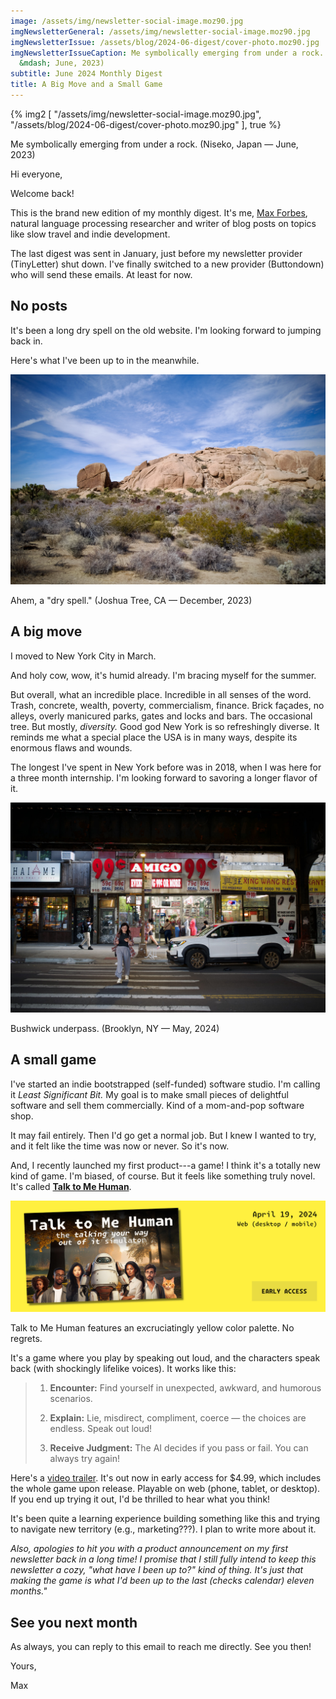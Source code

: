 ```yaml
---
image: /assets/img/newsletter-social-image.moz90.jpg
imgNewsletterGeneral: /assets/img/newsletter-social-image.moz90.jpg
imgNewsletterIssue: /assets/blog/2024-06-digest/cover-photo.moz90.jpg
imgNewsletterIssueCaption: Me symbolically emerging from under a rock. (Niseko, Japan
  &mdash; June, 2023)
subtitle: June 2024 Monthly Digest
title: A Big Move and a Small Game
---
```


{% img2 [
    "/assets/img/newsletter-social-image.moz90.jpg",
    "/assets/blog/2024-06-digest/cover-photo.moz90.jpg"
], true %}

<p class="figcaption">Me symbolically emerging from under a rock. (Niseko, Japan &mdash; June, 2023)</p>

Hi everyone,

Welcome back!

This is the brand new edition of my monthly digest. It's me, [Max Forbes](https://maxwellforbes.com/), natural language processing researcher and writer of blog posts on topics like slow travel and indie development.

The last digest was sent in January, just before my newsletter provider (TinyLetter) shut down. I've finally switched to a new provider (Buttondown) who will send these emails. At least for now.

## No posts

It's been a long dry spell on the old website. I'm looking forward to jumping back in.

Here's what I've been up to in the meanwhile.

![](/assets/blog/2024-06-digest/joshua-tree.moz90.jpg)

<p class="figcaption">Ahem, a "dry spell." (Joshua Tree, CA &mdash; December, 2023)</p>

## A big move

I moved to New York City in March.

And holy cow, wow, it's humid already. I'm bracing myself for the summer.

But overall, what an incredible place. Incredible in all senses of the word. Trash, concrete, wealth, poverty, commercialism, finance. Brick façades, no alleys, overly manicured parks, gates and locks and bars. The occasional tree. But mostly, _diversity._ Good god New York is so refreshingly diverse. It reminds me what a special place the USA is in many ways, despite its enormous flaws and wounds.

The longest I've spent in New York before was in 2018, when I was here for a three month internship. I'm looking forward to savoring a longer flavor of it.

![](/assets/blog/2024-06-digest/bushwick-underpass.moz90.jpg)

<p class="figcaption">Bushwick underpass. (Brooklyn, NY &mdash; May, 2024)</p>

## A small game

I've started an indie bootstrapped (self-funded) software studio. I'm calling it _Least Significant Bit._ My goal is to make small pieces of delightful software and sell them commercially. Kind of a mom-and-pop software shop.

It may fail entirely. Then I'd go get a normal job. But I knew I wanted to try, and it felt like the time was now or never. So it's now.

And, I recently launched my first product---a game! I think it's a totally new kind of game. I'm biased, of course. But it feels like something truly novel. It's called **[Talk to Me Human](https://talktomehuman.com/)**.

<p>
<a href="https://talktomehuman.com/" class="nolinkarrow">
<img src="/assets/products/ttmh/ttmh-personal-website-banner.moz90.jpg" />
</a>
</p>

<p class="figcaption">Talk to Me Human features an excruciatingly yellow color palette. No regrets.</p>

It's a game where you play by speaking out loud, and the characters speak back (with shockingly lifelike voices). It works like this:

> 1. **Encounter:** Find yourself in unexpected, awkward, and humorous scenarios.
>
> 2. **Explain:** Lie, misdirect, compliment, coerce — the choices are endless. Speak out loud!
>
> 3. **Receive Judgment:** The AI decides if you pass or fail. You can always try again!

Here's a [video trailer](https://www.youtube.com/watch?v=ZTxAkBVtktg). It's out now in early access for $4.99, which includes the whole game upon release. Playable on web (phone, tablet, or desktop). If you end up trying it out, I'd be thrilled to hear what you think!

It's been quite a learning experience building something like this and trying to navigate new territory (e.g., marketing???). I plan to write more about it.

_Also, apologies to hit you with a product announcement on my first newsletter back in a long time! I promise that I still fully intend to keep this newsletter a cozy, "what have I been up to?" kind of thing. It's just that making the game is what I'd been up to the last (checks calendar) eleven months."_

## See you next month

As always, you can reply to this email to reach me directly. See you then!

Yours,

Max
